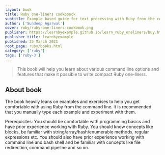 ```yaml
---
layout: book
title: Ruby one-liners cookboock 
subtitle: Example based guide for text processing with Ruby from the command line
author: ['Sundeep Agarwal']
cover: ruby/ruby-one-liners-cookbook.png
publisher: https://learnbyexample.github.io/learn_ruby_oneliners/buy.html
publisher_title: learnbyexample 
published: 25 March 2021
root_page: ruby/books.html
category: ['ruby']
tags: ['ruby-3']
---
```


>  This book will help you learn about various command line options and features that make it possible to write compact Ruby one-liners.

## About book

The book heavily leans on examples and exercises to help you get comfortable with using Ruby from the command line. It is recommended that you manually type each example and experiment with them.

Prerequisites: You should be comfortable with programming basics and have prior experience working with Ruby. You should know concepts like blocks, be familiar with string/array/hash/enumerable methods, regular expressions etc. You should also have prior experience working with command line and bash shell and be familiar with concepts like file redirection, command pipeline and so on.